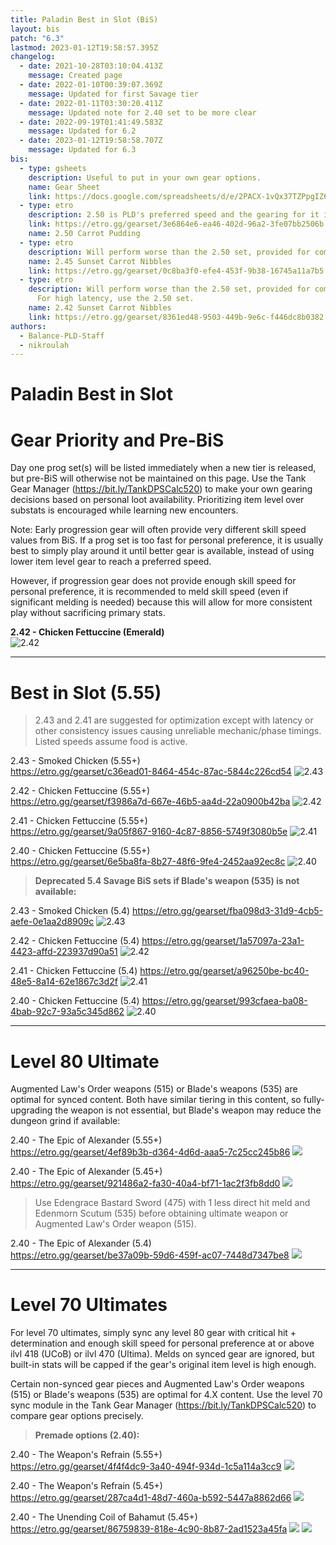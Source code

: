```yaml
---
title: Paladin Best in Slot (BiS)
layout: bis
patch: "6.3"
lastmod: 2023-01-12T19:58:57.395Z
changelog:
  - date: 2021-10-28T03:10:04.413Z
    message: Created page
  - date: 2022-01-10T00:39:07.369Z
    message: Updated for first Savage tier
  - date: 2022-01-11T03:30:20.411Z
    message: Updated note for 2.40 set to be more clear
  - date: 2022-09-19T01:41:49.583Z
    message: Updated for 6.2
  - date: 2023-01-12T19:58:58.707Z
    message: Updated for 6.3
bis:
  - type: gsheets
    description: Useful to put in your own gear options.
    name: Gear Sheet
    link: https://docs.google.com/spreadsheets/d/e/2PACX-1vQx37TZPpgIZ6Ld9S9V-rQ6hcTmuz8tuzzxg6D2w10loW8EXGTQrMKhj0vdany9UA9O7A1cLdQ8YutE/pubhtml
  - type: etro
    description: 2.50 is PLD's preferred speed and the gearing for it is great, use this!
    link: https://etro.gg/gearset/3e6864e6-ea46-402d-96a2-3fe07bb2506b
    name: 2.50 Carrot Pudding
  - type: etro
    description: Will perform worse than the 2.50 set, provided for completeness.
    name: 2.45 Sunset Carrot Nibbles
    link: https://etro.gg/gearset/0c8ba3f0-efe4-453f-9b38-16745a11a7b5
  - type: etro
    description: Will perform worse than the 2.50 set, provided for completeness.
      For high latency, use the 2.50 set.
    name: 2.42 Sunset Carrot Nibbles
    link: https://etro.gg/gearset/8361ed48-9503-449b-9e6c-f446dc8b0382
authors:
  - Balance-PLD-Staff
  - nikroulah
---
```

# Paladin Best in Slot

# Gear Priority and Pre-BiS

Day one prog set(s) will be listed immediately when a new tier is released, but pre-BiS will otherwise not be maintained on this page. Use the Tank Gear Manager (https://bit.ly/TankDPSCalc520) to make your own gearing decisions based on personal loot availability. Prioritizing item level over substats is encouraged while learning new encounters.

Note: Early progression gear will often provide very different skill speed values from BiS. If a prog set is too fast for personal preference, it is usually best to simply play around it until better gear is available, instead of using lower item level gear to reach a preferred speed.

However, if progression gear does not provide enough skill speed for personal preference, it is recommended to meld skill speed (even if significant melding is needed) because this will allow for more consistent play without sacrificing primary stats.

**2.42 - Chicken Fettuccine (Emerald)**  
![2.42](https://xiv.sleepyshiba.com/pld/sets/510cf42.png)

--- 

# Best in Slot (5.55)

> 2.43 and 2.41 are suggested for optimization except with latency or other consistency issues causing unreliable mechanic/phase timings. Listed speeds assume food is active.

2.43  -  Smoked Chicken  (5.55+)  
<https://etro.gg/gearset/c36ead01-8464-454c-87ac-5844c226cd54>
![2.43](https://xiv.sleepyshiba.com/pld/sets/530sc43relic.png)

2.42  -  Chicken Fettuccine  (5.55+)  
<https://etro.gg/gearset/f3986a7d-667e-46b5-aa4d-22a0900b42ba>
![2.42](https://xiv.sleepyshiba.com/pld/sets/530cf42relic.png)

2.41  -  Chicken Fettuccine  (5.55+)  
<https://etro.gg/gearset/9a05f867-9160-4c87-8856-5749f3080b5e>
![2.41](https://xiv.sleepyshiba.com/pld/sets/530cf41relic.png)

2.40  -  Chicken Fettuccine  (5.55+)  
<https://etro.gg/gearset/6e5ba8fa-8b27-48f6-9fe4-2452aa92ec8c>
![2.40](https://xiv.sleepyshiba.com/pld/sets/530cf40relic.png)



> **Deprecated 5.4 Savage BiS sets if Blade's weapon (535) is not available:**

2.43  -  Smoked Chicken  (5.4)
<https://etro.gg/gearset/fba098d3-31d9-4cb5-aefe-0e1aa2d8909c>
![2.43](https://xiv.sleepyshiba.com/pld/sets/530sc43.png)

2.42  -  Chicken Fettuccine  (5.4)
<https://etro.gg/gearset/1a57097a-23a1-4423-affd-223937d90a51>
![2.42](https://xiv.sleepyshiba.com/pld/sets/530cf42.png)

2.41  -  Chicken Fettuccine  (5.4)
<https://etro.gg/gearset/a96250be-bc40-48e5-8a14-62e1867c3d2f>
![2.41](https://xiv.sleepyshiba.com/pld/sets/530cf41.png)

2.40  -  Chicken Fettuccine  (5.4)
<https://etro.gg/gearset/993cfaea-ba08-4bab-92c7-93a5c345d862>
![2.40](https://xiv.sleepyshiba.com/pld/sets/530cf40.png)

--- 

# Level 80 Ultimate

Augmented Law's Order weapons (515) or Blade's weapons (535) are optimal for synced content. Both have similar tiering in this content, so fully-upgrading the weapon is not essential, but Blade's weapon may reduce the dungeon grind if available:

2.40  -  The Epic of Alexander  (5.55+)  
<https://etro.gg/gearset/4ef89b3b-d364-4d6d-aaa5-7c25cc245b86>
![](https://xiv.sleepyshiba.com/pld/sets/475cf40relic1.png)

2.40  -  The Epic of Alexander  (5.45+)  
<https://etro.gg/gearset/921486a2-fa30-40a4-bf71-1ac2f3fb8dd0>
![](https://xiv.sleepyshiba.com/pld/sets/475cf40relic.png)

> Use Edengrace Bastard Sword (475) with 1 less direct hit meld and Edenmorn Scutum (535) before obtaining ultimate weapon or Augmented Law's Order weapon (515).

2.40  -  The Epic of Alexander  (5.4)  
<https://etro.gg/gearset/be37a09b-59d6-459f-ac07-7448d7347be8>
![](https://xiv.sleepyshiba.com/pld/sets/475cf40.png)

--- 

# Level 70 Ultimates

For level 70 ultimates, simply sync any level 80 gear with critical hit + determination and enough skill speed for personal preference at or above ilvl 418 (UCoB) or ilvl 470 (Ultima). Melds on synced gear are ignored, but built-in stats will be capped if the gear's original item level is high enough.

Certain non-synced gear pieces and Augmented Law's Order weapons (515) or Blade's weapons (535) are optimal for 4.X content. Use the level 70 sync module in the Tank Gear Manager (https://bit.ly/TankDPSCalc520) to compare gear options precisely.

> **Premade options (2.40):**

2.40  -  The Weapon's Refrain  (5.55+)  
<https://etro.gg/gearset/4f4f4dc9-3a40-494f-934d-1c5a114a3cc9>
![](https://xiv.sleepyshiba.com/pld/sets/375sc40relic1.png)

2.40  -  The Weapon's Refrain  (5.45+)  
<https://etro.gg/gearset/287ca4d1-48d7-460a-b592-5447a8862d66>
![](https://xiv.sleepyshiba.com/pld/sets/375sc40relic.png)

2.40  -  The Unending Coil of Bahamut  (5.45+)  
<https://etro.gg/gearset/86759839-818e-4c90-8b87-2ad1523a45fa>
![](https://xiv.sleepyshiba.com/pld/sets/345sc40relic.png)
![](https://cdn.discordapp.com/attachments/580300460179718146/847964798497849384/70sync.png)